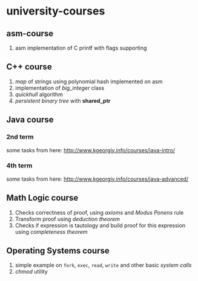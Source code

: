 university-courses
==================

asm-course
----------

1. asm implementation of C printf with flags supporting

C++ course
----------
1. *map* of strings using polynomial hash implemented on asm
2. implementation of *big_integer* class
3. *quickhull* algorithm
4. *persistent binary tree* with **shared_ptr** 

Java course
-----------
### 2nd term
some tasks from here: http://www.kgeorgiy.info/courses/java-intro/
### 4th term
some tasks from here: http://www.kgeorgiy.info/courses/java-advanced/

Math Logic course
-----------------
1. Checks correctness of proof, using *axioms* and *Modus Ponens* rule
2. Transform proof using *deduction theorem*
3. Checks if expression is tautology and build proof for this expression using *completeness theorem*

Operating Systems course
------------------------
1. simple example on `fork`, `exec`, `read`, `write` and other basic *system calls*
2. *chmod* utility 
